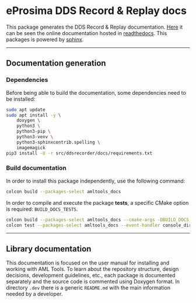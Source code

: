 # eProsima DDS Record & Replay docs

This package generates the DDS Record & Replay documentation.
[Here](https://dds-recorder.readthedocs.io/en/latest/) it can be seen the online documentation hosted in
[readthedocs](https://readthedocs.org/).
This packages is powered by [sphinx](https://www.sphinx-doc.org/en/master/).

---

## Documentation generation

### Dependencies

Before being able to build the documentation, some dependencies need to be installed:

```bash
sudo apt update
sudo apt install -y \
    doxygen \
    python3 \
    python3-pip \
    python3-venv \
    python3-sphinxcontrib.spelling \
    imagemagick
pip3 install -U -r src/ddsrecorder/docs/requirements.txt
```

### Build documentation

In order to install this package independently, use the following command:
```bash
colcon build --packages-select amltools_docs
```
In order to compile and execute the package **tests**, a specific CMake option is required: `BUILD_DOCS_TESTS`.

```bash
colcon build --packages-select amltools_docs --cmake-args -DBUILD_DOCS_TESTS=ON
colcon test --packages-select amltools_docs --event-handler console_direct+
```

---

## Library documentation

This documentation is focused on the user manual for installing and working with AML Tools.
To learn about the repository structure, design decisions, development guidelines, etc.,
each package is documented separately and the source code is commented using Doxygen format.
In directory `.dev` there is a generic `README.md` with the main information needed by a developer.
